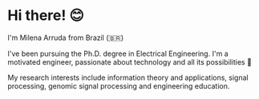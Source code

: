 # Hi there! :blush:

I'm Milena Arruda from Brazil (:brazil:)

I've been pursuing the Ph.D. degree in Electrical Engineering. I'm a motivated engineer, passionate about technology and all its possibilities :robot:

My research interests include information theory and applications, signal processing, 
genomic signal processing and engineering education.

